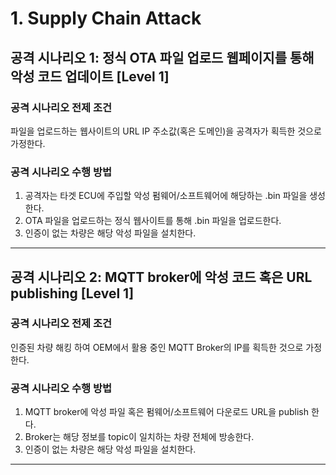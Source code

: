 # 1. Supply Chain Attack

## 공격 시나리오 1: 정식 OTA 파일 업로드 웹페이지를 통해 악성 코드 업데이트 [Level 1]

### 공격 시나리오 전제 조건
파일을 업로드하는 웹사이트의 URL IP 주소값(혹은 도메인)을 공격자가 획득한 것으로 가정한다.

### 공격 시나리오 수행 방법
1. 공격자는 타겟 ECU에 주입할 악성 펌웨어/소프트웨어에 해당하는 .bin 파일을 생성한다.
2. OTA 파일을 업로드하는 정식 웹사이트를 통해 .bin 파일을 업로드한다.
3. 인증이 없는 차량은 해당 악성 파일을 설치한다.
---

## 공격 시나리오 2: MQTT broker에 악성 코드 혹은 URL publishing [Level 1]

### 공격 시나리오 전제 조건
인증된 차량 해킹 하여 OEM에서 활용 중인 MQTT Broker의 IP를 획득한 것으로 가정한다.

### 공격 시나리오 수행 방법
1. MQTT broker에 악성 파일 혹은 펌웨어/소프트웨어 다운로드 URL을 publish 한다.
2. Broker는 해당 정보를 topic이 일치하는 차량 전체에 방송한다.
3. 인증이 없는 차량은 해당 악성 파일을 설치한다.
---

